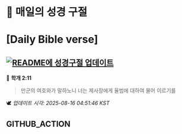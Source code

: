 # 🙏 매일의 성경 구절
# [Daily Bible verse]
## [![README에 성경구절 업데이트](https://github.com/DONGSUKA/first_test/actions/workflows/update-readme-bible.yml/badge.svg)](https://github.com/DONGSUKA/first_test/actions/workflows/update-readme-bible.yml)
<!-- START_BIBLE_VERSE -->
📖 **학개 2:11**
> 만군의 여호와가 말하노니 너는 제사장에게 율법에 대하여 물어 이르기를

🕊️ _업데이트 시각: 2025-08-16 04:51:46 KST_
  <!-- END_BIBLE_VERSE -->
## GITHUB_ACTION
